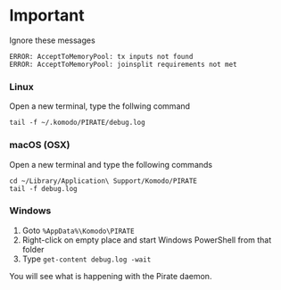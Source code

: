 # Important
Ignore these messages
```
ERROR: AcceptToMemoryPool: tx inputs not found
ERROR: AcceptToMemoryPool: joinsplit requirements not met
```

### Linux
Open a new terminal, type the follwing command
```
tail -f ~/.komodo/PIRATE/debug.log
```

### macOS (OSX)
Open a new terminal and type the following commands
```
cd ~/Library/Application\ Support/Komodo/PIRATE
tail -f debug.log
```

### Windows
1. Goto `%AppData%\Komodo\PIRATE`
2. Right-click on empty place and start Windows PowerShell from that folder
3. Type `get-content debug.log -wait`

You will see what is happening with the Pirate daemon.
